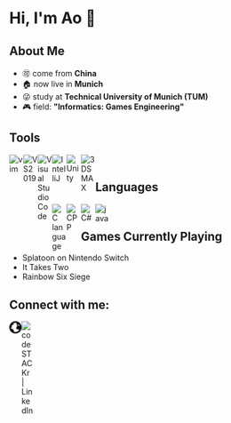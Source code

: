 # Hi, I'm Ao 👋

## About Me
- 🉑 come from **China**
- 🏠 now live in **Munich**
- 😜 study at **Technical University of Munich (TUM)**
- 🎮 field: **"Informatics: Games Engineering"**

## Tools
<img align = "left" alt = "vim" width = "25px" src = "https://user-images.githubusercontent.com/8083855/30329899-bffb884c-97e4-11e7-8b93-f8e4bed7338a.png">
<img align = "left" alt = "VS2019" width = "26px" src = "https://img.icons8.com/color/452/visual-studio-2019.png">
<img align = "left" alt = "Visual Studio Code" width = "26px" src = "https://cdn.icon-icons.com/icons2/2107/PNG/512/file_type_vscode_icon_130084.png">
<img align = "left" alt = "IntelliJ" width = "26px" src = "https://upload.wikimedia.org/wikipedia/commons/thumb/9/9c/IntelliJ_IDEA_Icon.svg/2048px-IntelliJ_IDEA_Icon.svg.png">
<img align = "left" alt = "Unity" width = "26px" src = "https://icon-library.com/images/unity-icon/unity-icon-1.jpg">
<img align = "left" alt = "3DSMAX" width = "26px" src = "https://img.icons8.com/color/480/autodesk-3ds-max.png">  

<br />

## Languages
 <img align = "left" alt = "C language" width = "26px" src = "https://www.pngkit.com/png/full/101-1010012_c-programming-icon-c-programming-language-logo.png">
 <img align = "left" alt = "CPP" width = "26px" src = "https://user-images.githubusercontent.com/42747200/46140125-da084900-c26d-11e8-8ea7-c45ae6306309.png">
 <img align = "left" alt = "C#" width = "26px" src = "https://static-00.iconduck.com/assets.00/c-sharp-c-icon-456x512-9sej0lrz.png">
 <img align = "left" alt = "java" width = "26px" src = "https://image.flaticon.com/icons/png/512/226/226777.png">
 
<br />

## Games Currently Playing
- Splatoon on Nintendo Switch
- It Takes Two
- Rainbow Six Siege

## Connect with me:
[<img align="left" alt="codeSTACKr.com" width="22px" src="https://raw.githubusercontent.com/iconic/open-iconic/master/svg/globe.svg" />][website]
[<img align="left" alt="codeSTACKr | LinkedIn" width="22px" src="https://cdn.jsdelivr.net/npm/simple-icons@v3/icons/linkedin.svg" />][linkedin]

[website]: http://home.in.tum.de/~gaoa/Profile/
[linkedin]: https://www.linkedin.com/in/ao-gao-0a4b82209/
